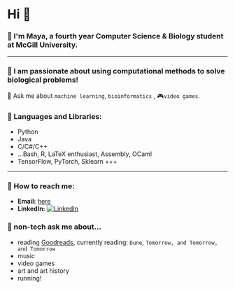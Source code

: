 # Hi 👋

### 🌱 I'm Maya, a fourth year Computer Science & Biology student at McGill University.     
--------------------------------------------------------------------
### 🧬 I am passionate about using computational methods to solve biological problems!

💬 Ask me about ```machine learning```, ```bioinformatics``` , 🎮```video games```.  
  
### 🌟 Languages and Libraries: 
- Python  
- Java  
- C/C#/C++  
- ...Bash, R, LaTeX enthusiast, Assembly, OCaml  
- TensorFlow, PyTorch, Sklearn +++

--------------------------------------------------------------------
### 🌟 How to reach me:  
- **Email:** [here](mailto:maya.arvanitis@mail.mcgill.ca)   
- **LinkedIn:** [![LinkedIn](https://img.shields.io/badge/LinkedIn-Connect-blue)](https://www.linkedin.com/in/maya-arvanitis-771853170)

### 🌟 non-tech ask me about...  
- reading [Goodreads](https://www.goodreads.com/user/show/175332198-maya), currently reading: ```Dune```, ```Tomorrow, and Tomorrow, and Tomorrow```    
-  music
-  video games
-  art and art history
-  running!

